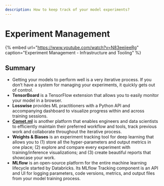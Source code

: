 ```yaml
---
description: How to keep track of your model experiments?
---
```


# Experiment Management

{% embed url="https://www.youtube.com/watch?v=N83eejieeRg" caption="Experiment Management - Infrastructure and Tooling" %}

## Summary

* Getting your models to perform well is a very iterative process. If you don’t have a system for managing your experiments, it quickly gets out of control.
* **TensorBoard** is a TensorFlow extension that allows you to easily monitor your model in a browser.
* **Losswise** provides ML practitioners with a Python API and accompanying dashboard to visualize progress within and across training sessions.
* [**Comet.ml**](http://comet.ml/) is another platform that enables engineers and data scientists to efficiently maintain their preferred workflow and tools, track previous work and collaborate throughout the iterative process.
* **Weights & Biases** is an experiment tracking tool for deep learning that allows you to \(1\) store all the hyper-parameters and output metrics in one place; \(2\) explore and compare every experiment with training/inference visualizations; and \(3\) create beautiful reports that showcase your work.
* **MLflow** is an open-source platform for the entire machine learning lifecycle started by Databricks. Its MLflow Tracking component is an API and UI for logging parameters, code versions, metrics, and output files from your model training process.


